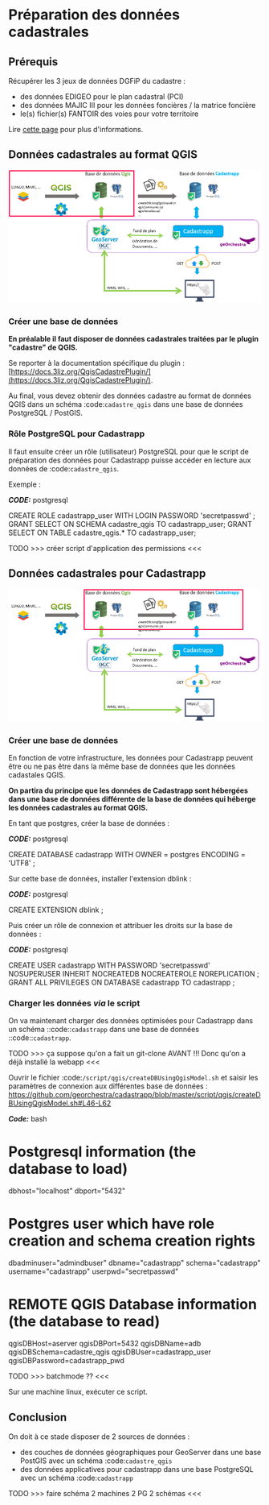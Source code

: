 
# Préparation des données cadastrales


## Prérequis

Récupérer les 3 jeux de données DGFiP du cadastre :

* des données EDIGEO pour le plan cadastral (PCI)
* des données MAJIC III pour les données foncières / la matrice foncière
* le(s) fichier(s) FANTOIR des voies pour votre territoire

Lire [cette page](/guides_techniques/administrer/donnees_dgfip/) pour plus d'informations.


## Données cadastrales au format QGIS

![](./images/bd_qgis.png)


### Créer une base de données


**En préalable il faut disposer de données cadastrales traitées par le plugin "cadastre" de QGIS.** 

Se reporter à la documentation spécifique du plugin : [https://docs.3liz.org/QgisCadastrePlugin/](https://docs.3liz.org/QgisCadastrePlugin/).

Au final, vous devez obtenir des données cadastre au format de données QGIS dans un schéma :code:`cadastre_qgis` dans une base de données PostgreSQL / PostGIS.


### Rôle PostgreSQL pour Cadastrapp

Il faut ensuite créer un rôle (utilisateur) PostgreSQL pour que le script de préparation des données pour Cadastrapp puisse accéder en lecture aux données de :code:`cadastre_qgis`.

Exemple : 

**_CODE:_** postgresql 

  CREATE ROLE cadastrapp_user WITH LOGIN PASSWORD 'secretpasswd' ;
  GRANT SELECT ON SCHEMA cadastre_qgis TO cadastrapp_user;
  GRANT SELECT ON TABLE cadastre_qgis.* TO cadastrapp_user;


TODO >>> créer script d'application des permissions <<<


## Données cadastrales pour Cadastrapp

![](./images/bd_cadastrapp.png)

### Créer une base de données

En fonction de votre infrastructure, les données pour Cadastrapp peuvent être ou ne pas être dans la même base de données que les données cadastales QGIS.

**On partira du principe que les données de Cadastrapp sont hébergées dans une base de données différente de la base de données qui héberge les données cadastrales au format QGIS.**


En tant que postgres, créer la base de données :

**_CODE:_** postgresql 

  CREATE DATABASE cadastrapp WITH OWNER = postgres ENCODING = 'UTF8' ;


Sur cette base de données, installer l'extension dblink :

**_CODE:_** postgresql 
  
  CREATE EXTENSION dblink ;


Puis créer un rôle de connexion et attribuer les droits sur la base de données :

**_CODE:_** postgresql 

  CREATE USER cadastrapp WITH PASSWORD 'secretpasswd' NOSUPERUSER INHERIT NOCREATEDB NOCREATEROLE NOREPLICATION ;
  GRANT ALL PRIVILEGES ON DATABASE cadastrapp TO cadastrapp ;



### Charger les données *via* le script


On va maintenant charger des données optimisées pour Cadastrapp dans un schéma ::code::`cadastrapp` dans une base de données ::code::`cadastrapp`.

TODO >>> ça suppose qu'on a fait un git-clone AVANT !!! Donc qu'on a déjà installé la webapp <<<

Ouvrir le fichier :code:`/script/qgis/createDBUsingQgisModel.sh` et saisir les paramètres de connexion aux différentes base de données : https://github.com/georchestra/cadastrapp/blob/master/script/qgis/createDBUsingQgisModel.sh#L46-L62

**_Code:_**  bash

  # Postgresql information (the database to load)
  dbhost="localhost"
  dbport="5432"
  # Postgres user which have role creation and schema creation rights
  dbadminuser="admindbuser"
  dbname="cadastrapp"
  schema="cadastrapp"
  username="cadastrapp"
  userpwd="secretpasswd"
  
  # REMOTE QGIS Database information (the database to read)
  qgisDBHost=aserver
  qgisDBPort=5432
  qgisDBName=adb
  qgisDBSchema=cadastre_qgis
  qgisDBUser=cadastrapp_user
  qgisDBPassword=cadastrapp_pwd

TODO >>> batchmode ?? <<<

Sur une machine linux, exécuter ce script.



## Conclusion


On doit à ce stade disposer de 2 sources de données :

- des couches de données géographiques pour GeoServer dans une base PostGIS avec un schéma :code:`cadastre_qgis`
- des données applicatives pour cadastrapp dans une base PostgreSQL avec un schéma :code:`cadastrapp`


TODO >>> faire schéma 2 machines 2 PG 2 schémas <<<